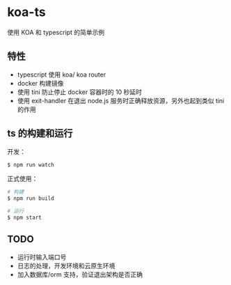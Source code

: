 # koa-ts

使用 KOA 和 typescript 的简单示例

## 特性

- typescript 使用 koa/ koa router
- docker 构建镜像
- 使用 tini 防止停止 docker 容器时的 10 秒延时
- 使用 exit-handler 在退出 node.js 服务时正确释放资源，另外也起到类似 tini 的作用

## ts 的构建和运行

开发：

```bash
$ npm run watch
```

正式使用：

```bash
# 构建
$ npm run build

# 运行
$ npm start
```

## TODO

- 运行时输入端口号
- 日志的处理，开发环境和云原生环境
- 加入数据库/orm 支持，验证退出架构是否正确
